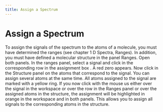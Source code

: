 ```yaml
---
title: Assign a Spectrum
---
```


# Assign a Spectrum

To assign the signals of the spectrum to the atoms of a molecule, you must have determined the ranges (see chapter 1 D Spectra, Ranges). In addition, you must have defined a molecular structure in the panel Ranges. Open both panels. In the ranges panel, select a signal and click in the corresponding row in the assignment box . A red zero appears. Now click in the Structure panel on the atoms that correspond to the signal. You can assign several atoms at the same time. All atoms assigned to the signal are marked with a yellow ring. If you now click with the mouse us either over the signal in the workspace or over the row in the Ranges panel or over the assigned atoms in the structure, the assignment will be highlighted in orange in the workspace and in both panels. This allows you to assign all signals to the corresponding atoms in the structure. 
